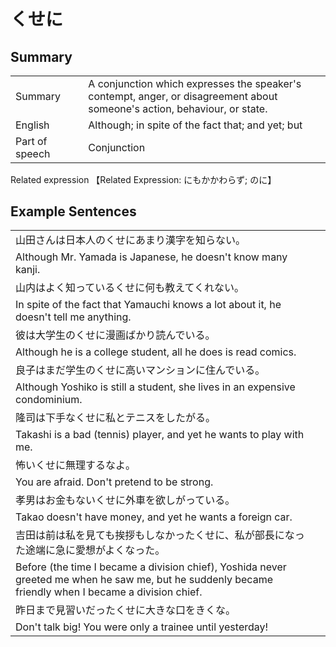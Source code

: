 # くせに

## Summary

<table><tr>   <td>Summary<td>   <td>A conjunction which expresses the speaker's contempt, anger, or disagreement about someone's action, behaviour, or state.</td><tr><tr>   <td>English<td>   <td>Although; in spite of the fact that; and yet; but</td><tr><tr>   <td>Part of speech<td>   <td>Conjunction</td><tr></table><tr>   <td>Related expression<td>   <td>【Related Expression: にもかかわらず; のに】</td><tr></table></table>

## Example Sentences

<table><tr><td>山田さんは日本人のくせにあまり漢字を知らない。<td><tr><tr><td>Although Mr. Yamada is Japanese, he doesn't know many kanji.<td><tr><tr><td>山内はよく知っているくせに何も教えてくれない。<td><tr><tr><td>In spite of the fact that Yamauchi knows a lot about it, he doesn't tell me anything.<td><tr><tr><td>彼は大学生のくせに漫画ばかり読んでいる。<td><tr><tr><td>Although he is a college student, all he does is read comics.<td><tr><tr><td>良子はまだ学生のくせに高いマンションに住んでいる。<td><tr><tr><td>Although Yoshiko is still a student, she lives in an expensive condominium.<td><tr><tr><td>隆司は下手なくせに私とテニスをしたがる。<td><tr><tr><td>Takashi is a bad (tennis) player, and yet he wants to play with me.<td><tr><tr><td>怖いくせに無理するなよ。<td><tr><tr><td>You are afraid. Don't pretend to be strong.<td><tr><tr><td>孝男はお金もないくせに外車を欲しがっている。<td><tr><tr><td>Takao doesn't have money, and yet he wants a foreign car.<td><tr><tr><td>吉田は前は私を見ても挨拶もしなかったくせに、私が部長になった途端に急に愛想がよくなった。<td><tr><tr><td>Before (the time I became a division chief), Yoshida never greeted me when he saw me, but he suddenly became friendly when I became a division chief.<td><tr><tr><td>昨日まで見習いだったくせに大きな口をきくな。<td><tr><tr><td>Don't talk big! You were only a trainee until yesterday!<td><tr></table>

